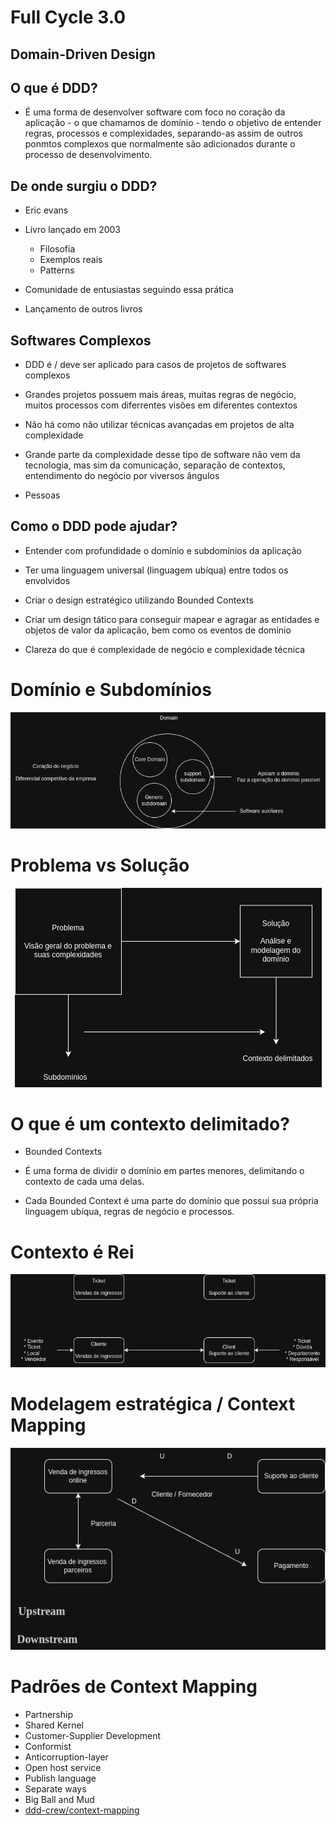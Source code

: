 # Full Cycle 3.0

## Domain-Driven Design

## O que é DDD?

- É uma forma de desenvolver software com foco no coração da aplicação - o que chamamos
  de domínio - tendo o objetivo de entender regras, processos e complexidades,
  separando-as assim de outros ponmtos complexos que normalmente são adicionados durante o
  processo de desenvolvimento.

## De onde surgiu o DDD?

- Eric evans

- Livro lançado em 2003

  - Filosofia
  - Exemplos reais
  - Patterns

- Comunidade de entusiastas seguindo essa prática

- Lançamento de outros livros

## Softwares Complexos

- DDD é / deve ser aplicado para casos de projetos de softwares complexos

- Grandes projetos possuem mais áreas, muitas regras de negócio, muitos processos
  com diferrentes visões em diferentes contextos

- Não há como não utilizar técnicas avançadas em projetos de alta complexidade

- Grande parte da complexidade desse tipo de software não vem da tecnologia, mas sim da
  comunicação, separação de contextos, entendimento do negócio por viversos ângulos

- Pessoas

## Como o DDD pode ajudar?

- Entender com profundidade o domínio e subdomínios da aplicação

- Ter uma linguagem universal (linguagem ubíqua) entre todos os envolvidos

- Criar o design estratégico utilizando Bounded Contexts

- Criar um design tático para conseguir mapear e agragar as entidades e objetos de valor da
  aplicação, bem como os eventos de domínio

- Clareza do que é complexidade de negócio e complexidade técnica

# Domínio e Subdomínios

<p align="center">
  <a href="">
    <img src="./resources/domain-subdomain.drawio.png">
  </a>
</p>

# Problema vs Solução

<p align="center">
  <a href="">
    <img src="./resources/problema-solucao.drawio.png">
  </a>
</p>

# O que é um contexto delimitado?

- Bounded Contexts

- É uma forma de dividir o domínio em partes menores, delimitando o contexto de cada uma delas.

- Cada Bounded Context é uma parte do domínio que possui sua própria linguagem ubíqua, regras de negócio e processos.

# Contexto é Rei

<p align="center">
  <a href="">
    <img src="./resources/contexto-rei.drawio.png">
  </a>
</p>

# Modelagem estratégica / Context Mapping

<p align="center">
  <a href="">
    <img src="./resources/context-mapping.drawio.png">
  </a>
</p>

# Padrões de Context Mapping

- Partnership
- Shared Kernel
- Customer-Supplier Development
- Conformist
- Anticorruption-layer
- Open host service
- Publish language
- Separate ways
- Big Ball and Mud
- [ddd-crew/context-mapping](https://github.com/ddd-crew/context-mapping)
